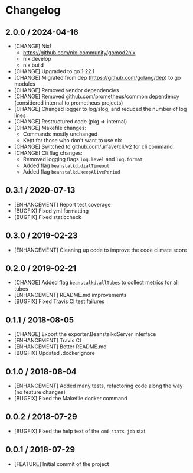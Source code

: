 # Changelog

## 2.0.0 / 2024-04-16

* [CHANGE] Nix!
    * https://github.com/nix-community/gomod2nix
    * nix develop
    * nix build
* [CHANGE] Upgraded to go 1.22.1
* [CHANGE] Migrated from dep (https://github.com/golang/dep) to go modules
* [CHANGE] Removed vendor dependencies
* [CHANGE] Removed github.com/prometheus/common dependency (considered internal to prometheus projects)
* [CHANGE] Changed logger to log/slog, and reduced the number of log lines
* [CHANGE] Restructured code (pkg => internal)
* [CHANGE] Makefile changes:
    * Commands mostly unchanged
    * Kept for those who don't want to use nix
* [CHANGE] Switched to github.com/urfave/cli/v2 for cli command
* [CHANGE] Cli flag changes:
    * Removed logging flags `log.level` and `log.format`
    * Added flag `beanstalkd.dialTimeout`
    * Added flag `beanstalkd.keepAlivePeriod`

## 0.3.1 / 2020-07-13

* [ENHANCEMENT] Report test coverage
* [BUGFIX] Fixed yml formatting
* [BUGFIX] Fixed staticcheck

## 0.3.0 / 2019-02-23

* [ENHANCEMENT] Cleaning up code to improve the code climate score

## 0.2.0 / 2019-02-21

* [CHANGE] Added flag `beanstalkd.allTubes` to collect metrics for all tubes
* [ENHANCEMENT] README.md improvements
* [BUGFIX] Fixed Travis CI test failures

## 0.1.1 / 2018-08-05

* [CHANGE] Export the exporter.BeanstalkdServer interface
* [ENHANCEMENT] Travis CI
* [ENHANCEMENT] Better README.md
* [BUGFIX] Updated .dockerignore

## 0.1.0 / 2018-08-04

* [ENHANCEMENT] Added many tests, refactoring code along the way (no feature changes)
* [BUGFIX] Fixed the Makefile docker command

## 0.0.2 / 2018-07-29

* [BUGFIX] Fixed the help text of the `cmd-stats-job` stat

## 0.0.1 / 2018-07-29

* [FEATURE] Initial commit of the project
